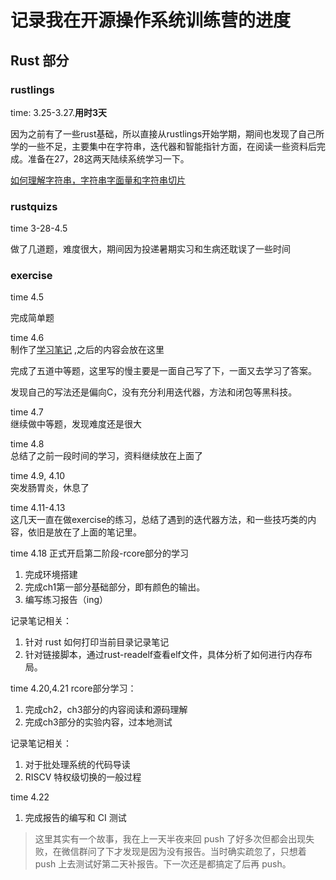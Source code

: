 # 记录我在开源操作系统训练营的进度

## Rust 部分
### rustlings
time: 3.25-3.27.**用时3天**

因为之前有了一些rust基础，所以直接从rustlings开始学期，期间也发现了自己所学的一些不足，主要集中在字符串，迭代器和智能指针方面，在阅读一些资料后完成。准备在27，28这两天陆续系统学习一下。

[如何理解字符串，字符串字面量和字符串切片](https://yl4869.github.io/posts/rust/string_str/) 

### rustquizs
time 3-28-4.5

做了几道题，难度很大，期间因为投递暑期实习和生病还耽误了一些时间

### exercise
time 4.5

完成简单题

time 4.6   
制作了[学习笔记](https://stuneueducn-my.sharepoint.com/:o:/g/personal/20205985_stu_neu_edu_cn/EjaGilRJwLZLr4GWhtNmhQwBsS3Mu0AFsYoHk63MYC_tqg?e=ZORqoN) ,之后的内容会放在这里

完成了五道中等题，这里写的慢主要是一面自己写了下，一面又去学习了答案。

发现自己的写法还是偏向C，没有充分利用迭代器，方法和闭包等黑科技。

time 4.7    
继续做中等题，发现难度还是很大

time 4.8    
总结了之前一段时间的学习，资料继续放在上面了

time 4.9, 4.10   
突发肠胃炎，休息了

time 4.11-4.13    
这几天一直在做exercise的练习，总结了遇到的迭代器方法，和一些技巧类的内容，依旧是放在了上面的笔记里。

time 4.18 
正式开启第二阶段-rcore部分的学习
1. 完成环境搭建
2. 完成ch1第一部分基础部分，即有颜色的输出。
3. 编写练习报告（ing）

记录笔记相关：
1. 针对 rust 如何打印当前目录记录笔记
2. 针对链接脚本，通过rust-readelf查看elf文件，具体分析了如何进行内存布局。

time 4.20,4.21
rcore部分学习：   
1. 完成ch2，ch3部分的内容阅读和源码理解
2. 完成ch3部分的实验内容，过本地测试

记录笔记相关：   
1. 对于批处理系统的代码导读
2. RISCV 特权级切换的一般过程

time 4.22 
1. 完成报告的编写和 CI 测试

> 这里其实有一个故事，我在上一天半夜来回 push 了好多次但都会出现失败，在微信群问了下才发现是因为没有报告。当时确实疏忽了，只想着 push 上去测试好第二天补报告。下一次还是都搞定了后再 push。
